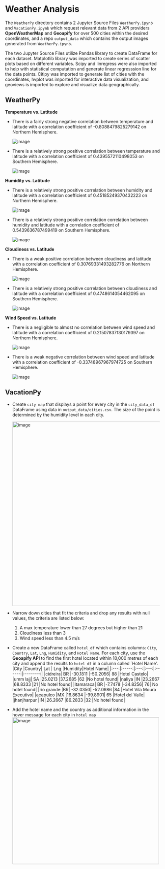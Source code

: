 # Weather Analysis

The `WeatherPy` directory contains 2 Jupyter Source Files `WeatherPy.ipynb` and `VacationPy.ipynb` which request relevant data from 2 API providers **OpenWeatherMap** and **Geoapify** for over 500 cities within the desired coordinates, and a repo `output_data` which contains the output images generated from `WeatherPy.ipynb`. 

The two Jupyter Source Files utilize Pandas library to create DataFrame for each dataset. Matplotlib library was imported to create series of scatter plots based on different variables. Scipy and linregress were also imported to help with statistical computation and generate linear regresssion line for the data points. Citipy was imported to generate list of cities with the coordinates, hvplot was imported for interactive data visualization, and geoviews is imported to explore and visualize data geographically.

## WeatherPy

**Temperature vs. Latitude**
* There is a fairly strong negative correlation between temperature and latitude with a correlation coefficient of -0.8088479825279142 on Northern Hemisphere.
  
  ![image](https://user-images.githubusercontent.com/120543690/221319708-8a81956c-9f1a-45e6-aaa9-48f8bc23112a.png)

* There is a relatively strong positive correlation between temperature and latitude with a correlation coefficient of 0.4395572110498053 on Southern Hemisphere.

  ![image](https://user-images.githubusercontent.com/120543690/221319736-e66846f4-8bd8-4536-92eb-aeb43182c6d4.png)

**Humidity vs. Latitude**
* There is a relatively strong positive correlation between humidity and latitude with a correlation coefficient of 0.45185249370432223 on Northern Hemisphere.

  ![image](https://user-images.githubusercontent.com/120543690/221319757-623c49bc-c4b9-4cc9-ad20-002d25ee9bda.png)

* There is a relatively strong positive correlation correlation between humidity and latitude with a correlation coefficient of 0.5439636787499419 on Southern Hemisphere.

  ![image](https://user-images.githubusercontent.com/120543690/221319782-bf5da06a-42ae-4e55-a0d1-be071a521558.png)

**Cloudiness vs. Latitude**
* There is a weak positive correlation between cloudiness and latitude with a correlation coefficient of 0.30769331493282776 on Northern Hemisphere.

  ![image](https://user-images.githubusercontent.com/120543690/221319835-a8087945-34c7-491f-b9ad-2ff95ab7193e.png)

* There is a relatively strong positive correlation between cloudiness and latitude with a correlation coefficient of 0.4748614054462095 on Southern Hemisphere.

  ![image](https://user-images.githubusercontent.com/120543690/221319867-566a79b9-a00e-49ee-a348-2733745a83de.png)

**Wind Speed vs. Latitude**
* There is a negligible to almost no correlation between wind speed and latitude with a correlation coefficient of 0.21507837130179397 on Northern Hemisphere.

  ![image](https://user-images.githubusercontent.com/120543690/221319887-a099515b-01da-40c7-aea9-e56365834bff.png)

* There is a weak negative correlation between wind speed and latitude with a correlation coefficient of -0.33748967967974725 on Southern Hemisphere.
  
  ![image](https://user-images.githubusercontent.com/120543690/221319913-06ca2938-024f-447f-83f7-d1dc1d00cf03.png)

## VacationPy

* Create `city map` that displays a point for every city in the `city_data_df` DataFrame using data in `output_data/cities.csv`. The size of the point is determined by the humidity level in each city.

  <img width="599" alt="image" src="https://user-images.githubusercontent.com/120543690/223595751-cea05a98-42bf-492b-a22d-d287e119626b.png">

* Narrow down cities that fit the criteria and drop any results with null values, the criteria are listed below:
  1. A max temperature lower than 27 degrees but higher than 21
  2. Cloudiness less than 3
  3. Wind speed less than 4.5 m/s
  
* Create a new DataFrame called `hotel_df` which contains columns: `City`, `Country`, `Lat`, `Lng`, `Humidity`, and `Hotel Name`. For each city, use the **Geoapify API** to find the first hotel located within 10,000 metres of each city and append the results to `hotel df` in a column called `Hotel Name'.
    |City |Country| Lat | Lng |Humidity|Hotel Name|
    |:---:|:-----:|:---:|:---:|:------:|:--------:|
     |cidreira|	BR	|-30.1811	|-50.2056|	88	|Hotel Castelo|
    |umm lajj|	SA	|25.0213	|37.2685	|62	|No hotel found|
   |naliya	|IN	|23.2667	|68.8333	|21	|No hotel found|
   |itamaraca|	BR	|-7.7478	|-34.8256|	76|	No hotel found|
   |rio grande	|BR|	-32.0350|	-52.0986	|84	|Hotel Vila Moura Executivo|
 	 |acapulco	|MX	|16.8634	|-99.8901|	65	|Hotel del Valle|
   |jhanjharpur	|IN	|26.2667	|86.2833	|32	|No hotel found|

* Add the hotel name and the country as additional information in the hover message for each city in `hotel map`
  <img width="477" alt="image" src="https://user-images.githubusercontent.com/120543690/223595509-f20642f5-c763-4f13-b11c-c34dd82774c4.png">

